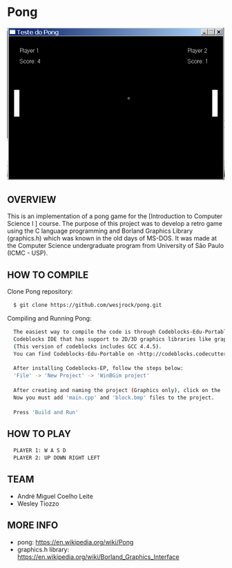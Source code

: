 # Pong 

![Screenshot 1](img/screenshot.png)

OVERVIEW
--------------------------------------------------
This is an implementation of a pong game for the [Introduction to Computer Science I
] course. The purpose of this project was to develop a retro game using the C language programming and Borland Graphics Library (graphics.h) which was known in the old days of MS-DOS.  It was made at the Computer Science undergraduate program from University of São Paulo (ICMC - USP).

HOW TO COMPILE
--------------------------------------------------

Clone Pong repository:

```bash
  $ git clone https://github.com/wesjrock/pong.git
```

Compiling and Running Pong:

```bash
  The easiest way to compile the code is through Codeblocks-Edu-Portable (Windows Only) which is
  Codeblocks IDE that has support to 2D/3D graphics libraries like graphics.h and GLUT
  (This version of codeblocks includes GCC 4.4.5).
  You can find Codeblocks-Edu-Portable on <http://codeblocks.codecutter.org/>
  
  After installing Codeblocks-EP, follow the steps below:
  'File' -> 'New Project' -> 'WinBGim project'
  
  After creating and naming the project (Graphics only), click on the 'Project' tab and then 'Add files'
  Now you must add 'main.cpp' and 'block.bmp' files to the project.
  
  Press 'Build and Run'
```

HOW TO PLAY
--------------------------------------------------

```bash
  PLAYER 1: W A S D
  PLAYER 2: UP DOWN RIGHT LEFT
```

TEAM
--------------------------------------------------
- André Miguel Coelho Leite
- Wesley Tiozzo

MORE INFO
--------------------------------------------------

* pong: <https://en.wikipedia.org/wiki/Pong>
* graphics.h library: <https://en.wikipedia.org/wiki/Borland_Graphics_Interface>
